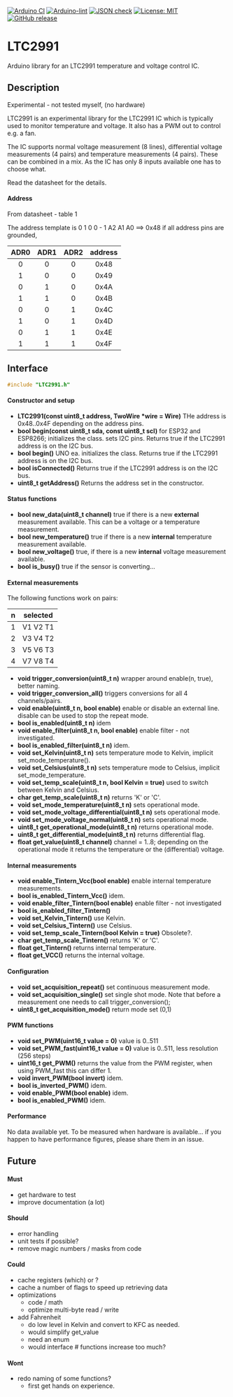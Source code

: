 
[![Arduino CI](https://github.com/RobTillaart/LTC2991/workflows/Arduino%20CI/badge.svg)](https://github.com/marketplace/actions/arduino_ci)
[![Arduino-lint](https://github.com/RobTillaart/LTC2991/actions/workflows/arduino-lint.yml/badge.svg)](https://github.com/RobTillaart/LTC2991/actions/workflows/arduino-lint.yml)
[![JSON check](https://github.com/RobTillaart/LTC2991/actions/workflows/jsoncheck.yml/badge.svg)](https://github.com/RobTillaart/LTC2991/actions/workflows/jsoncheck.yml)
[![License: MIT](https://img.shields.io/badge/license-MIT-green.svg)](https://github.com/RobTillaart/LTC2991/blob/master/LICENSE)
[![GitHub release](https://img.shields.io/github/release/RobTillaart/LTC2991.svg?maxAge=3600)](https://github.com/RobTillaart/LTC2991/releases)


# LTC2991

Arduino library for an LTC2991 temperature and voltage control IC.


## Description

Experimental - not tested myself, (no hardware)

LTC2991 is an experimental library for the LTC2991 IC which is typically used
to monitor temperature and voltage. It also has a PWM out to control e.g. a fan.

The IC supports normal voltage measurement (8 lines), differential voltage
measurements (4 pairs) and temperature measurements (4 pairs).
These can be combined in a mix.
As the IC has only 8 inputs available one has to choose what.

Read the datasheet for the details.

#### Address

From datasheet - table 1

The address template is   0  1  0  0  - 1 A2 A1 A0  ==>  0x48 if all address pins are grounded,

|  ADR0  |  ADR1  |  ADR2  |  address  |
|:------:|:------:|:------:|:---------:|
|   0    |    0   |    0   |    0x48   |
|   1    |    0   |    0   |    0x49   |
|   0    |    1   |    0   |    0x4A   |
|   1    |    1   |    0   |    0x4B   |
|   0    |    0   |    1   |    0x4C   |
|   1    |    0   |    1   |    0x4D   |
|   0    |    1   |    1   |    0x4E   |
|   1    |    1   |    1   |    0x4F   |


## Interface

```cpp
#include "LTC2991.h"
```

#### Constructor and setup

- **LTC2991(const uint8_t address, TwoWire \*wire = Wire)**
THe address is 0x48..0x4F depending on the address pins.
- **bool begin(const uint8_t sda, const uint8_t scl)** for ESP32 and ESP8266; initializes the class.
sets I2C pins.
Returns true if the LTC2991 address is on the I2C bus.
- **bool begin()** UNO ea. initializes the class.
Returns true if the LTC2991 address is on the I2C bus.
- **bool isConnected()** Returns true if the LTC2991 address is on the I2C bus.
- **uint8_t getAddress()** Returns the address set in the constructor.


#### Status functions

- **bool new_data(uint8_t channel)** true if there is a new **external** measurement available.
This can be a voltage or a temperature measurement.
- **bool new_temperature()** true if there is a new **internal** temperature measurement available.
- **bool new_voltage()** true, if there is a new **internal** voltage measurement available.
- **bool is_busy()** true if the sensor is converting...


#### External measurements

The following functions work on pairs:

|  n  |   selected   |
|:---:|:------------:|
|  1  |  V1  V2  T1  |
|  2  |  V3  V4  T2  |
|  3  |  V5  V6  T3  |
|  4  |  V7  V8  T4  |


- **void trigger_conversion(uint8_t n)** wrapper around enable(n, true), better naming.
- **void trigger_conversion_all()** triggers conversions for all 4 channels/pairs.
- **void enable(uint8_t n, bool enable)** enable or disable an external line.
disable can be used to stop the repeat mode.
- **bool is_enabled(uint8_t n)** idem
- **void enable_filter(uint8_t n, bool enable)** enable filter - not investigated.
- **bool is_enabled_filter(uint8_t n)** idem.
- **void set_Kelvin(uint8_t n)** sets temperature mode to Kelvin,
implicit set_mode_temperature().
- **void set_Celsius(uint8_t n)** sets temperature mode to Celsius,
implicit set_mode_temperature.
- **void set_temp_scale(uint8_t n, bool Kelvin = true)** used to switch between Kelvin and Celsius.
- **char get_temp_scale(uint8_t n)** returns 'K' or 'C'.
- **void set_mode_temperature(uint8_t n)** sets operational mode.
- **void set_mode_voltage_differential(uint8_t n)** sets operational mode.
- **void set_mode_voltage_normal(uint8_t n)** sets operational mode.
- **uint8_t get_operational_mode(uint8_t n)** returns operational mode.
- **uint8_t get_differential_mode(uint8_t n)** returns differential flag.
- **float get_value(uint8_t channel)** channel = 1..8;
depending on the operational mode it returns the temperature or the
(differential) voltage.


#### Internal measurements

- **void enable_Tintern_Vcc(bool enable)** enable internal temperature measurements.
- **bool is_enabled_Tintern_Vcc()** idem.
- **void enable_filter_Tintern(bool enable)** enable filter - not investigated
- **bool is_enabled_filter_Tintern()**
- **void set_Kelvin_Tintern()** use Kelvin.
- **void set_Celsius_Tintern()** use Celsius.
- **void set_temp_scale_Tintern(bool Kelvin = true)** Obsolete?.
- **char get_temp_scale_Tintern()** returns 'K' or 'C'.
- **float get_Tintern()** returns internal temperature.
- **float get_VCC()** returns the internal voltage.


#### Configuration

- **void set_acquisition_repeat()** set continuous measurement mode.
- **void set_acquisition_single()** set single shot mode.
Note that before a measurement one needs to call trigger_conversion();
- **uint8_t get_acquisition_mode()** return mode set (0,1)


#### PWM functions

- **void set_PWM(uint16_t value = 0)** value is 0..511
- **void set_PWM_fast(uint16_t value = 0)** value is 0..511, less resolution (256 steps)
- **uint16_t get_PWM()** returns the value from the PWM register, when using PWM_fast this can differ 1.
- **void invert_PWM(bool invert)** idem.
- **bool is_inverted_PWM()** idem.
- **void enable_PWM(bool enable)** idem.
- **bool is_enabled_PWM()** idem.


#### Performance

No data available yet.
To be measured when hardware is available...
if you happen to have performance figures, please share them in an issue.


## Future

#### Must

- get hardware to test
- improve documentation (a lot)


#### Should

- error handling
- unit tests if possible?
- remove magic numbers / masks from code


#### Could

- cache registers (which) or ?
- cache a number of flags to speed up retrieving data
- optimizations
  - code / math
  - optimize multi-byte read / write
- add Fahrenheit
  - do low level in Kelvin and convert to KFC as needed.
  - would simplify get_value
  - need an enum
  - would interface # functions increase too much?


#### Wont

- redo naming of some functions?
  - first get hands on experience.

